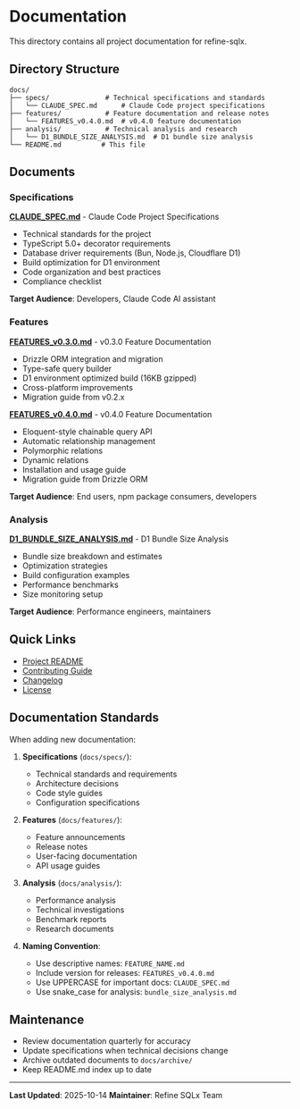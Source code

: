 # Documentation

This directory contains all project documentation for refine-sqlx.

## Directory Structure

```
docs/
├── specs/              # Technical specifications and standards
│   └── CLAUDE_SPEC.md      # Claude Code project specifications
├── features/           # Feature documentation and release notes
│   └── FEATURES_v0.4.0.md  # v0.4.0 feature documentation
├── analysis/           # Technical analysis and research
│   └── D1_BUNDLE_SIZE_ANALYSIS.md  # D1 bundle size analysis
└── README.md          # This file
```

## Documents

### Specifications

**[CLAUDE_SPEC.md](./specs/CLAUDE_SPEC.md)** - Claude Code Project Specifications

- Technical standards for the project
- TypeScript 5.0+ decorator requirements
- Database driver requirements (Bun, Node.js, Cloudflare D1)
- Build optimization for D1 environment
- Code organization and best practices
- Compliance checklist

**Target Audience**: Developers, Claude Code AI assistant

### Features

**[FEATURES_v0.3.0.md](./features/FEATURES_v0.3.0.md)** - v0.3.0 Feature Documentation

- Drizzle ORM integration and migration
- Type-safe query builder
- D1 environment optimized build (16KB gzipped)
- Cross-platform improvements
- Migration guide from v0.2.x

**[FEATURES_v0.4.0.md](./features/FEATURES_v0.4.0.md)** - v0.4.0 Feature Documentation

- Eloquent-style chainable query API
- Automatic relationship management
- Polymorphic relations
- Dynamic relations
- Installation and usage guide
- Migration guide from Drizzle ORM

**Target Audience**: End users, npm package consumers, developers

### Analysis

**[D1_BUNDLE_SIZE_ANALYSIS.md](./analysis/D1_BUNDLE_SIZE_ANALYSIS.md)** - D1 Bundle Size Analysis

- Bundle size breakdown and estimates
- Optimization strategies
- Build configuration examples
- Performance benchmarks
- Size monitoring setup

**Target Audience**: Performance engineers, maintainers

## Quick Links

- [Project README](../README.md)
- [Contributing Guide](../CONTRIBUTING.md)
- [Changelog](../CHANGELOG.md)
- [License](../LICENSE)

## Documentation Standards

When adding new documentation:

1. **Specifications** (`docs/specs/`):
   - Technical standards and requirements
   - Architecture decisions
   - Code style guides
   - Configuration specifications

2. **Features** (`docs/features/`):
   - Feature announcements
   - Release notes
   - User-facing documentation
   - API usage guides

3. **Analysis** (`docs/analysis/`):
   - Performance analysis
   - Technical investigations
   - Benchmark reports
   - Research documents

4. **Naming Convention**:
   - Use descriptive names: `FEATURE_NAME.md`
   - Include version for releases: `FEATURES_v0.4.0.md`
   - Use UPPERCASE for important docs: `CLAUDE_SPEC.md`
   - Use snake_case for analysis: `bundle_size_analysis.md`

## Maintenance

- Review documentation quarterly for accuracy
- Update specifications when technical decisions change
- Archive outdated documents to `docs/archive/`
- Keep README.md index up to date

---

**Last Updated**: 2025-10-14
**Maintainer**: Refine SQLx Team
